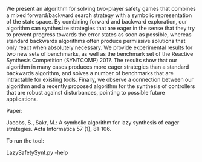 We present an algorithm for solving two-player safety games that combines a mixed forward/backward search strategy with a symbolic representation of the state space.
By combining forward and backward exploration, our algorithm can synthesize strategies that are eager in the sense that they try to prevent progress towards the error states as soon as possible, whereas standard backwards algorithms often produce permissive solutions that only react when absolutely necessary.
We provide experimental results for two new sets of benchmarks, as well as the benchmark set of the Reactive Synthesis Competition (SYNTCOMP) 2017.
The results show that our algorithm in many cases produces more eager strategies than a standard backwards algorithm, and solves a number of benchmarks that are intractable for existing tools.
Finally, we observe a connection between our algorithm and a recently proposed algorithm for the synthesis of controllers that are robust against disturbances, pointing to possible future applications.

Paper: 

Jacobs, S., Sakr, M.: A symbolic algorithm for lazy synthesis of eager strategies. 
Acta Informatica 57 (1), 81-106.


To run the tool:

LazySafetySynt.py -help
